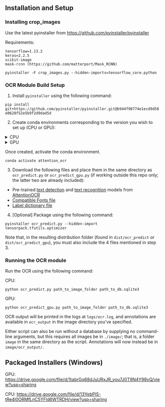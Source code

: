## Installation and Setup

### Installing crop_images

Use the latest pyinstaller from https://github.com/pyinstaller/pyinstaller

Requirements:
```
tensorflow=1.13.2
keras=2.2.5
scikit-image
mask-rcnn (https://github.com/matterport/Mask_RCNN)
```

`pyinstaller -F crop_images.py --hidden-imports=tensorflow_core.python`


### OCR Module Build Setup

1. Install `pyinstaller` using the following command:

`pip install git+https://github.com/pyinstaller/pyinstaller.git@b944f98774e1ecd9d58e0628f52e5b9f2d9dad5d`

2. Create conda environments corresponding to the version you wish to set up (CPU or GPU):

<details>
<summary>CPU</summary>

```
conda create -f cpu-environment.yml`
```

In the event that this fails to create a conda environment, or if any packages are missing, you may have to create the environment from scratch by installing each of the dependencies under `dependencies` in `cpu-environment.yml`, like so:

```
conda create -n attention_ocr python=3.6
conda install <package_name>
conda install <package_name>==<version>
```

If there are other packages missing, you may also try installing using the full package list:

```
conda create -f cpu-environment-full.yml
```
</details>

<details>
<summary>GPU</summary>

```
conda create -f gpu-environment.yml
```

Similarly, if this results in a failed conda environment, or in missing packages, try manually installing them:

```
conda create -n attention_ocr python=3.6
conda install <package_name>
conda install <package_name>==<version>
```

As a last resort, you can also install the full package list:

```
conda create -f gpu-environment-full.yml
```

Note that the only major difference is the use of `tensorflow-gpu` in leiu of the CPU version's `tensorflow-mkl`.
</details>

Once created, activate the conda environment.

```
conda activate attention_ocr
```

3. Download the following files and place them in the same directory as `ocr_predict.py` or `ocr_predict_gpu.py` (if working outside this repo only; the latter two are already included):

* Pre-trained [text detection](https://drive.google.com/file/d/1DxiKofagtF9RrzBg9b5ZKbMs66uxglhA/view?usp=sharing) and [text recognition](https://drive.google.com/file/d/1vLic2xkbZAhDJAIyWV4UV0o5rY7tLKev/view?usp=sharing) models from [AttentionOCR](https://github.com/zhang0jhon/AttentionOCR)
* [Compatible Fonts file](https://drive.google.com/file/d/1nOBpqEHtAq4FYt7dhN5T3anYs78zr4c1/view?usp=sharing)
* [Label dictionary file](https://drive.google.com/file/d/1vzIkaQjVBibNnGiPfcce3H9yN7Q9bZ-C/view?usp=sharing)

4. [Optional] Package using the following command:

```
pyinstaller ocr_predict.py --hidden-import tensorpack.tfutils.optimizer
```

Note that, in the resulting distribution folder (found in `dist/ocr_predict` or `dist/ocr_predict_gpu`), you must also include the 4 files mentioned in step 3.

### Running the OCR module

Run the OCR using the following command:

CPU:

```
python ocr_predict.py path_to_image_folder path_to_db.sqlite3
```

GPU:

```
python ocr_predict_gpu.py path_to_image_folder path_to_db.sqlite3
```

OCR output will be printed in the logs at `logs/ocr.log`, and annotations are available in `ocr_output` in the image directory you've specified.

Either script can also be run without a database by supplying no command-line arguments, but this requires all images be in `./image/`; that is, a folder `image` in the same directory as the script. Annotations will now instead be in `image/ocr_output/`.

## Packaged Installers (Windows)

GPU: https://drive.google.com/file/d/1tabrGq68dJuURxJR_vou7J0T9N4Y98vQ/view?usp=sharing

CPU: https://drive.google.com/file/d/13YebPlS-tRe4l0ORMfLnC5YFld6WTRDH/view?usp=sharing
